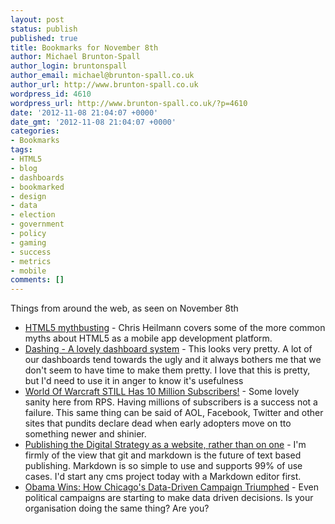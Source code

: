 ```yaml
---
layout: post
status: publish
published: true
title: Bookmarks for November 8th
author: Michael Brunton-Spall
author_login: bruntonspall
author_email: michael@brunton-spall.co.uk
author_url: http://www.brunton-spall.co.uk
wordpress_id: 4610
wordpress_url: http://www.brunton-spall.co.uk/?p=4610
date: '2012-11-08 21:04:07 +0000'
date_gmt: '2012-11-08 21:04:07 +0000'
categories:
- Bookmarks
tags:
- HTML5
- blog
- dashboards
- bookmarked
- design
- data
- election
- government
- policy
- gaming
- success
- metrics
- mobile
comments: []
---
```

<p>Things from around the web, as seen on November 8th</p>
<ul>
<li><a href="https://hacks.mozilla.org/2012/11/html5-mythbusting/">HTML5 mythbusting</a> - Chris Heilmann covers some of the more common myths about HTML5 as a mobile app development platform.</li>
<li><a href="http://shopify.github.com/dashing/">Dashing - A lovely dashboard system</a> - This looks very pretty.  A lot of our dashboards tend towards the ugly and it always bothers me that we don&#039;t seem to have time to make them pretty.  I love that this is pretty, but I&#039;d need to use it in anger to know it&#039;s usefulness</li>
<li><a href="http://www.rockpapershotgun.com/2012/11/08/world-of-warcraft-still-has-10-million-subscribers/">World Of Warcraft STILL Has 10 Million Subscribers!</a> - Some lovely sanity here from RPS. Having millions of subscribers is a success not a failure. This same thing can be said of AOL, Facebook, Twitter and other sites that pundits declare dead when early adopters move on tto something newer and shinier.</li>
<li><a href="http://digital.cabinetoffice.gov.uk/2012/11/08/digital-strategy-as-a-website/">Publishing the Digital Strategy as a website, rather than on one</a> - I&#039;m firmly of the view that git and markdown is the future of text based publishing. Markdown is so simple to use and supports 99% of use cases. I&#039;d start any cms project today with a Markdown editor first.</li>
<li><a href="http://swampland.time.com/2012/11/07/inside-the-secret-world-of-quants-and-data-crunchers-who-helped-obama-win/print/">Obama Wins: How Chicago's Data-Driven Campaign Triumphed</a> - Even political campaigns are starting to make data driven decisions. Is your organisation doing the same thing? Are you?</li>
</ul>
